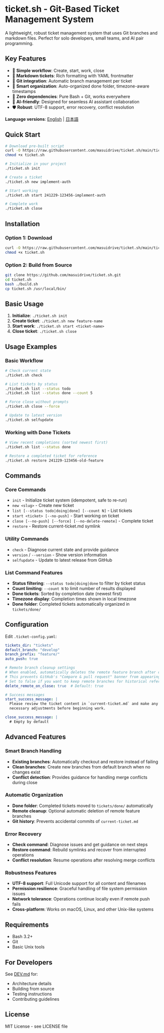 # ticket.sh - Git-Based Ticket Management System

A lightweight, robust ticket management system that uses Git branches and markdown files. Perfect for solo developers, small teams, and AI pair programming.

## Key Features
- 🎯 **Simple workflow**: Create, start, work, close
- 📝 **Markdown tickets**: Rich formatting with YAML frontmatter
- 🌿 **Git integration**: Automatic branch management per ticket
- 📁 **Smart organization**: Auto-organized done folder, timezone-aware timestamps
- 🔧 **Zero dependencies**: Pure Bash + Git, works everywhere
- 🚀 **AI-friendly**: Designed for seamless AI assistant collaboration
- 🛡️ **Robust**: UTF-8 support, error recovery, conflict resolution

**Language versions**: [English](README.md) | [日本語](README.ja.md)

## Quick Start

```bash
# Download pre-built script
curl -O https://raw.githubusercontent.com/masuidrive/ticket.sh/main/ticket.sh
chmod +x ticket.sh

# Initialize in your project
./ticket.sh init

# Create a ticket
./ticket.sh new implement-auth

# Start working
./ticket.sh start 241229-123456-implement-auth

# Complete work
./ticket.sh close
```

## Installation

### Option 1: Download
```bash
curl -O https://raw.githubusercontent.com/masuidrive/ticket.sh/main/ticket.sh
chmod +x ticket.sh
```

### Option 2: Build from Source
```bash
git clone https://github.com/masuidrive/ticket.sh.git
cd ticket.sh
bash ./build.sh
cp ticket.sh /usr/local/bin/
```

## Basic Usage

1. **Initialize**: `./ticket.sh init`
2. **Create ticket**: `./ticket.sh new feature-name`
3. **Start work**: `./ticket.sh start <ticket-name>`
4. **Close ticket**: `./ticket.sh close`

## Usage Examples

### Basic Workflow
```bash
# Check current state
./ticket.sh check

# List tickets by status  
./ticket.sh list --status todo
./ticket.sh list --status done --count 5

# Force close without prompts
./ticket.sh close --force

# Update to latest version
./ticket.sh selfupdate
```

### Working with Done Tickets
```bash
# View recent completions (sorted newest first)
./ticket.sh list --status done

# Restore a completed ticket for reference
./ticket.sh restore 241229-123456-old-feature
```

## Commands

### Core Commands
- `init` - Initialize ticket system (idempotent, safe to re-run)
- `new <slug>` - Create new ticket
- `list [--status todo|doing|done] [--count N]` - List tickets
- `start <ticket> [--no-push]` - Start working on ticket
- `close [--no-push] [--force] [--no-delete-remote]` - Complete ticket
- `restore` - Restore current-ticket.md symlink

### Utility Commands
- `check` - Diagnose current state and provide guidance
- `version` / `--version` - Show version information
- `selfupdate` - Update to latest release from GitHub

### List Command Features
- **Status filtering**: `--status todo|doing|done` to filter by ticket status
- **Count limiting**: `--count N` to limit number of results displayed
- **Done tickets**: Sorted by completion date (newest first)
- **Timezone display**: Completion times shown in local timezone
- **Done folder**: Completed tickets automatically organized in `tickets/done/`

## Configuration

Edit `.ticket-config.yaml`:

```yaml
tickets_dir: "tickets"
default_branch: "develop"
branch_prefix: "feature/"
auto_push: true

# Remote branch cleanup settings
# When enabled, automatically deletes the remote feature branch after closing a ticket.
# This prevents GitHub's "Compare & pull request" banner from appearing for already-merged branches.
# Set to false if you want to keep remote branches for historical reference.
delete_remote_on_close: true  # Default: true

# Success messages
start_success_message: |
  Please review the ticket content in `current-ticket.md` and make any
  necessary adjustments before beginning work.

close_success_message: |
  # Empty by default
```

## Advanced Features

### Smart Branch Handling
- **Existing branches**: Automatically checkout and restore instead of failing
- **Clean branches**: Create new branches from default branch when no changes exist
- **Conflict detection**: Provides guidance for handling merge conflicts during close

### Automatic Organization
- **Done folder**: Completed tickets moved to `tickets/done/` automatically
- **Remote cleanup**: Optional automatic deletion of remote feature branches
- **Git history**: Prevents accidental commits of `current-ticket.md`

### Error Recovery
- **Check command**: Diagnose issues and get guidance on next steps
- **Restore command**: Rebuild symlinks and recover from interrupted operations  
- **Conflict resolution**: Resume operations after resolving merge conflicts

### Robustness Features
- **UTF-8 support**: Full Unicode support for all content and filenames
- **Permission resilience**: Graceful handling of file system permission issues
- **Network tolerance**: Operations continue locally even if remote push fails
- **Cross-platform**: Works on macOS, Linux, and other Unix-like systems

## Requirements

- Bash 3.2+
- Git
- Basic Unix tools

## For Developers

See [DEV.md](DEV.md) for:
- Architecture details
- Building from source
- Testing instructions
- Contributing guidelines

## License

MIT License - see LICENSE file
